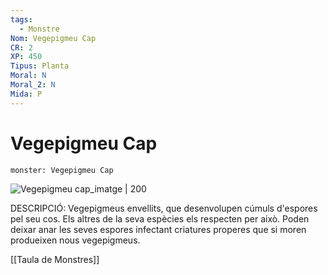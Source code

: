 ```yaml
---
tags:
  - Monstre
Nom: Vegepigmeu Cap
CR: 2
XP: 450
Tipus: Planta
Moral: N
Moral_2: N
Mida: P
---
```

# Vegepigmeu Cap

```statblock
monster: Vegepigmeu Cap
```

![Vegepigmeu cap_imatge | 200](https://i2.wp.com/dmdave.com/wp-content/uploads/2018/08/vegepygmy-invader-1.png?resize&#x3D;328%2C435&amp;ssl&#x3D;1)

DESCRIPCIÓ: 
Vegepigmeus envellits, que desenvolupen cúmuls d'espores pel seu cos. Els altres de la seva espècies els respecten per això. Poden deixar anar les seves espores infectant criatures properes que si moren produeixen nous vegepigmeus. 

[[Taula de Monstres]]